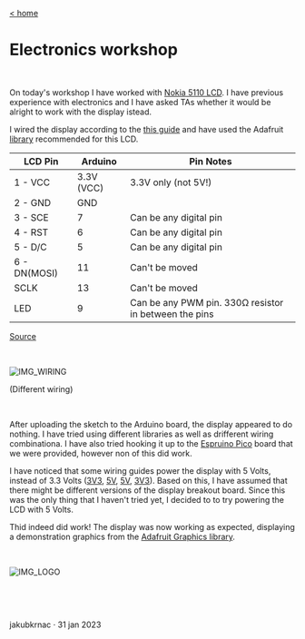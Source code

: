[< home](https://github.com/jakubkrnac/journal)

# Electronics workshop

&nbsp;

On today's workshop I have worked with [Nokia 5110 LCD](https://www.sparkfun.com/products/10168). I have previous experience with electronics and I have asked TAs whether it would be alright to work with the display istead.

I wired the display according to the [this guide](https://learn.sparkfun.com/tutorials/graphic-lcd-hookup-guide#hardware-assembly--hookup) and have used the Adafruit [library](https://github.com/adafruit/Adafruit-PCD8544-Nokia-5110-LCD-library) recommended for this LCD.

| LCD Pin	     | Arduino    | Pin	Notes                                             |
|--------------|------------|-------------------------------------------------------|
| 1 - VCC      | 3.3V (VCC) | 3.3V only (not 5V!)                                   |
| 2 - GND	     | GND	      |                                                       |
| 3 - SCE	     | 7          |	Can be any digital pin                                |
| 4 - RST	     | 6	        |	Can be any digital pin                                |
| 5 - D/C	     | 5	        |	Can be any digital pin                                |
| 6 - DN(MOSI) | 11	        | Can't be moved                                        |
| SCLK	       | 13         | Can't be moved                                        |
| LED          | 9          | Can be any PWM pin. 330Ω resistor in between the pins |

[Source](arn.sparkfun.com/tutorials/graphic-lcd-hookup-guide#hardware-assembly--hookup)

&nbsp;

![IMG_WIRING](https://user-images.githubusercontent.com/23638332/219662598-7c8848bf-0d9b-4b61-8faa-35ee4d8a4b5e.jpg)

(Different wiring)

&nbsp;

After uploading the sketch to the Arduino board, the display appeared to do nothing. I have tried using different libraries as well as drifferent wiring combinationa. I have also tried hooking it up to the [Espruino Pico](https://www.espruino.com/Pico) board that we were provided, however non of this did work. 

I have noticed that some wiring guides power the display with 5 Volts, instead of 3.3 Volts ([3V3](https://imagedelivery.net/7FIW-iB8fZn595Ch5hs_rg/5fd9969d-3db3-4d50-52d4-dbeeb9265500/public), [5V](https://electronoobs.com/images/Arduino/tut_53/sch_1.png), [5V](http://www.multiwingspan.co.uk/images/arduino/nokia_bb.png), [3V3](http://www.multiwingspan.co.uk/images/arduino/nokia_bb.png)). Based on this, I have assumed that there might be different versions of the display breakout board. Since this was the only thing that I haven't tried yet, I decided to to try powering the LCD with 5 Volts.

Thid indeed did work! The display was now working as expected, displaying a demonstration graphics from the [Adafruit Graphics library](https://github.com/adafruit/Adafruit-GFX-Library).

&nbsp;

![IMG_LOGO](https://user-images.githubusercontent.com/23638332/219656977-49bbf5fd-14e9-43d3-8364-23f24cf609f7.jpg)

&nbsp;



&nbsp;

jakubkrnac · 31 jan 2023 
